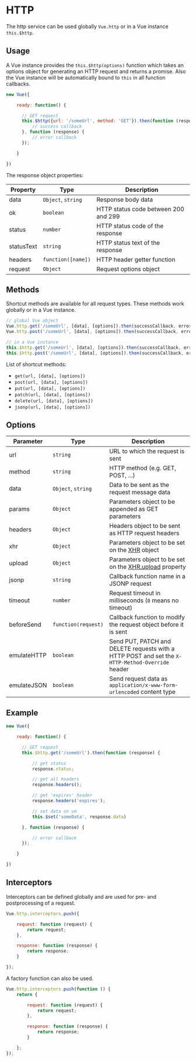 # HTTP

The http service can be used globally `Vue.http` or in a Vue instance `this.$http`.

## Usage

A Vue instance provides the `this.$http(options)` function which takes an options object for generating an HTTP request and returns a promise. Also the Vue instance will be automatically bound to `this` in all function callbacks.

```js
new Vue({

    ready: function() {

      // GET request
      this.$http({url: '/someUrl', method: 'GET'}).then(function (response) {
          // success callback
      }, function (response) {
          // error callback
      });

    }

})
```

The response object properties:

Property | Type | Description
-------- | ---- | -----------
data | `Object`, `string` | Response body data
ok | `boolean` | HTTP status code between 200 and 299
status | `number` | HTTP status code of the response
statusText | `string` | HTTP status text of the response
headers | `function([name])` | HTTP header getter function
request | `Object` | Request options object

## Methods

Shortcut methods are available for all request types. These methods work globally or in a Vue instance.

```js
// global Vue object
Vue.http.get('/someUrl', [data], [options]).then(successCallback, errorCallback);
Vue.http.post('/someUrl', [data], [options]).then(successCallback, errorCallback);

// in a Vue instance
this.$http.get('/someUrl', [data], [options]).then(successCallback, errorCallback);
this.$http.post('/someUrl', [data], [options]).then(successCallback, errorCallback);
```
List of shortcut methods:

* `get(url, [data], [options])`
* `post(url, [data], [options])`
* `put(url, [data], [options])`
* `patch(url, [data], [options])`
* `delete(url, [data], [options])`
* `jsonp(url, [data], [options])`

## Options

Parameter | Type | Description
--------- | ---- | -----------
url | `string` | URL to which the request is sent
method | `string` | HTTP method (e.g. GET, POST, ...)
data | `Object`, `string` | Data to be sent as the request message data
params | `Object` | Parameters object to be appended as GET parameters
headers | `Object` | Headers object to be sent as HTTP request headers
xhr | `Object` | Parameters object to be set on the [XHR](https://developer.mozilla.org/en-US/docs/Web/API/XMLHttpRequest) object
upload | `Object` | Parameters object to be set on the [XHR.upload](https://developer.mozilla.org/en-US/docs/Web/API/XMLHttpRequest/upload) property
jsonp | `string` | Callback function name in a JSONP request
timeout | `number` | Request timeout in milliseconds (`0` means no timeout)
beforeSend | `function(request)` | Callback function to modify the request object before it is sent
emulateHTTP | `boolean` | Send PUT, PATCH and DELETE requests with a HTTP POST and set the `X-HTTP-Method-Override` header
emulateJSON | `boolean` | Send request data as `application/x-www-form-urlencoded` content type

## Example

```js
new Vue({

    ready: function() {

      // GET request
      this.$http.get('/someUrl').then(function (response) {

          // get status
          response.status;

          // get all headers
          response.headers();

          // get 'expires' header
          response.headers('expires');

          // set data on vm
          this.$set('someData', response.data)

      }, function (response) {

          // error callback
      });

    }

})
```

## Interceptors

Interceptors can be defined globally and are used for pre- and postprocessing of a request.

```js
Vue.http.interceptors.push({

    request: function (request) {
        return request;
    },

    response: function (response) {
        return response;
    }

});
```

A factory function can also be used.

```js
Vue.http.interceptors.push(function () {
    return {

        request: function (request) {
            return request;
        },

        response: function (response) {
            return response;
        }

    };
});
```
